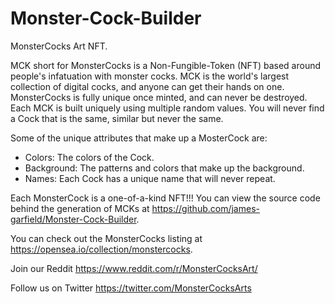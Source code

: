# Monster-Cock-Builder

MonsterCocks Art NFT.

MCK short for MonsterCocks is a Non-Fungible-Token (NFT) based around people's infatuation with monster cocks. MCK is the world's largest collection of digital cocks, and anyone can get their hands on one. MonsterCocks is fully unique once minted, and can never be destroyed. Each MCK is built uniquely using multiple random values. You will never find a Cock that is the same, similar but never the same.

Some of the unique attributes that make up a MosterCock are:
- Colors: The colors of the Cock.
- Background: The patterns and colors that make up the background.
- Names: Each Cock has a unique name that will never repeat.

Each MonsterCock is a one-of-a-kind NFT!!! You can view the source code behind the generation of MCKs at https://github.com/james-garfield/Monster-Cock-Builder.

You can check out the MonsterCocks listing at https://opensea.io/collection/monstercocks.

Join our Reddit
https://www.reddit.com/r/MonsterCocksArt/

Follow us on Twitter
https://twitter.com/MonsterCocksArts
